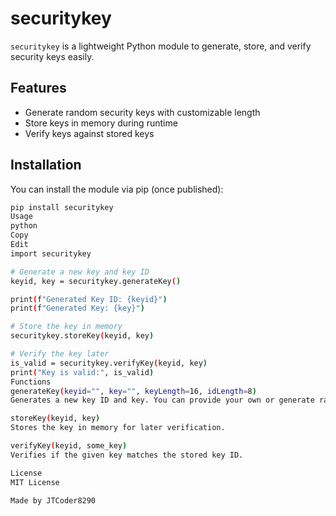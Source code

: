 # securitykey

`securitykey` is a lightweight Python module to generate, store, and verify security keys easily.

## Features

- Generate random security keys with customizable length  
- Store keys in memory during runtime  
- Verify keys against stored keys  

## Installation

You can install the module via pip (once published):

```bash
pip install securitykey
Usage
python
Copy
Edit
import securitykey

# Generate a new key and key ID
keyid, key = securitykey.generateKey()

print(f"Generated Key ID: {keyid}")
print(f"Generated Key: {key}")

# Store the key in memory
securitykey.storeKey(keyid, key)

# Verify the key later
is_valid = securitykey.verifyKey(keyid, key)
print("Key is valid:", is_valid)
Functions
generateKey(keyid="", key="", keyLength=16, idLength=8)
Generates a new key ID and key. You can provide your own or generate random ones.

storeKey(keyid, key)
Stores the key in memory for later verification.

verifyKey(keyid, some_key)
Verifies if the given key matches the stored key ID.

License
MIT License

Made by JTCoder8290